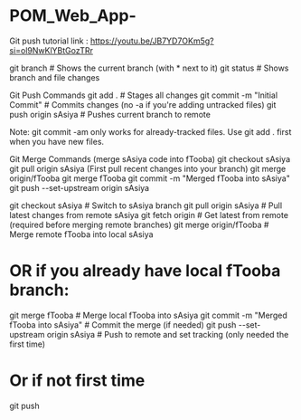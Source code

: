 ﻿# POM_Web_App-
Git push tutorial link : https://youtu.be/JB7YD7OKm5g?si=ol9NwKlYBtGozTRr

git branch       # Shows the current branch (with * next to it)
git status       # Shows branch and file changes


Git Push Commands 
git add .                                      # Stages all changes
git commit -m "Initial Commit"                 # Commits changes (no -a if you're adding untracked files)
git push origin sAsiya                         # Pushes current branch to remote

Note: git commit -am only works for already-tracked files. Use git add . first when you have new files.

Git Merge Commands (merge sAsiya code into fTooba)
git checkout sAsiya
git pull origin sAsiya (First pull recent changes into your branch)
git merge origin/fTooba
git merge fTooba
git commit -m "Merged fTooba into sAsiya"
 git push --set-upstream origin sAsiya  

git checkout sAsiya                            # Switch to sAsiya branch
git pull origin sAsiya                         # Pull latest changes from remote sAsiya
git fetch origin                               # Get latest from remote (required before merging remote branches)
git merge origin/fTooba                        # Merge remote fTooba into local sAsiya
# OR if you already have local fTooba branch:
git merge fTooba                               # Merge local fTooba into sAsiya
git commit -m "Merged fTooba into sAsiya"      # Commit the merge (if needed)
git push --set-upstream origin sAsiya          # Push to remote and set tracking (only needed the first time)
# Or if not first time 
git push

